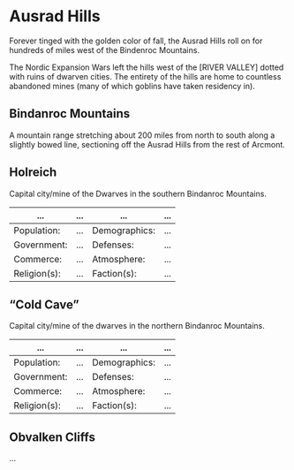 # Ausrad Hills

Forever tinged with the golden color of fall, the Ausrad Hills roll on for hundreds of miles west of the Bindenroc Mountains.

The Nordic Expansion Wars left the hills west of the [RIVER VALLEY] dotted with ruins of dwarven cities.
The entirety of the hills are home to countless abandoned mines (many of which goblins have taken residency in).

## Bindanroc Mountains

A mountain range stretching about 200 miles from north to south along a slightly bowed line, sectioning off the Ausrad Hills from the rest of Arcmont.

## Holreich

Capital city/mine of the Dwarves in the southern Bindanroc Mountains.

| ... | ... | ... | ... |
| ------------ | --- | ------------- | --- |
| Population:  | ... | Demographics: | ... |
| Government:  | ... | Defenses:     | ... |
| Commerce:    | ... | Atmosphere:   | ... |
| Religion(s): | ... | Faction(s):   | ... |

## “Cold Cave”

Capital city/mine of the dwarves in the northern Bindanroc Mountains.

| ... | ... | ... | ... |
| ------------ | --- | ------------- | --- |
| Population:  | ... | Demographics: | ... |
| Government:  | ... | Defenses:     | ... |
| Commerce:    | ... | Atmosphere:   | ... |
| Religion(s): | ... | Faction(s):   | ... |

## Obvalken Cliffs

...

